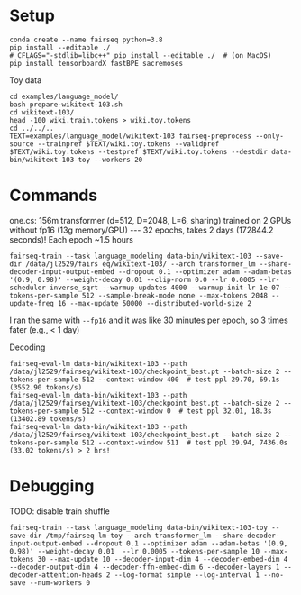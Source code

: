 # Setup

```
conda create --name fairseq python=3.8
pip install --editable ./
# CFLAGS="-stdlib=libc++" pip install --editable ./  # (on MacOS)
pip install tensorboardX fastBPE sacremoses
```

Toy data
```
cd examples/language_model/
bash prepare-wikitext-103.sh
cd wikitext-103/
head -100 wiki.train.tokens > wiki.toy.tokens
cd ../../..
TEXT=examples/language_model/wikitext-103 fairseq-preprocess --only-source --trainpref $TEXT/wiki.toy.tokens --validpref $TEXT/wiki.toy.tokens --testpref $TEXT/wiki.toy.tokens --destdir data-bin/wikitext-103-toy --workers 20
```

# Commands

one.cs: 156m transformer (d=512, D=2048, L=6, sharing) trained on 2 GPUs without fp16 (13g memory/GPU) --- 32 epochs, takes 2 days (172844.2 seconds)! Each epoch ~1.5 hours
```
fairseq-train --task language_modeling data-bin/wikitext-103 --save-dir /data/jl2529/fairs eq/wikitext-103/ --arch transformer_lm --share-decoder-input-output-embed --dropout 0.1 --optimizer adam --adam-betas '(0.9, 0.98)' --weight-decay 0.01 --clip-norm 0.0 --lr 0.0005 --lr-scheduler inverse_sqrt --warmup-updates 4000 --warmup-init-lr 1e-07 --tokens-per-sample 512 --sample-break-mode none --max-tokens 2048 --update-freq 16 --max-update 50000 --distributed-world-size 2
```
I ran the same with `--fp16` and it was like 30 minutes per epoch, so 3 times fater (e.g., < 1 day)


Decoding
```
fairseq-eval-lm data-bin/wikitext-103 --path /data/jl2529/fairseq/wikitext-103/checkpoint_best.pt --batch-size 2 --tokens-per-sample 512 --context-window 400  # test ppl 29.70, 69.1s (3552.90 tokens/s)
fairseq-eval-lm data-bin/wikitext-103 --path /data/jl2529/fairseq/wikitext-103/checkpoint_best.pt --batch-size 2 --tokens-per-sample 512 --context-window 0  # test ppl 32.01, 18.3s (13402.89 tokens/s)
fairseq-eval-lm data-bin/wikitext-103 --path /data/jl2529/fairseq/wikitext-103/checkpoint_best.pt --batch-size 2 --tokens-per-sample 512 --context-window 511  # test ppl 29.94, 7436.0s (33.02 tokens/s) > 2 hrs!
```

# Debugging

TODO: disable train shuffle
```
fairseq-train --task language_modeling data-bin/wikitext-103-toy --save-dir /tmp/fairseq-lm-toy --arch transformer_lm --share-decoder-input-output-embed --dropout 0.1 --optimizer adam --adam-betas '(0.9, 0.98)' --weight-decay 0.01  --lr 0.0005 --tokens-per-sample 10 --max-tokens 30 --max-update 10 --decoder-input-dim 4 --decoder-embed-dim 4 --decoder-output-dim 4 --decoder-ffn-embed-dim 6 --decoder-layers 1 --decoder-attention-heads 2 --log-format simple --log-interval 1 --no-save --num-workers 0
```
